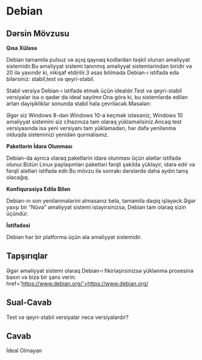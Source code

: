﻿# Debian

## Dərsin Mövzusu

<b>Qısa Xülasə</b>

Debian tamamilə pulsuz və açıq qaynaq kodlardan təşkil olunan əməliyyat sistemidir.Bu əməliyyat sistemi tanınmış əməliyyat sistemlərindən biridir və 20 ilə yaxındır ki, inkişaf etdirilir.3 əsas bölmədə Debian-ı istifadə edə bilərsiniz: stabil,test və qeyri-stabil.

Stabil versiya Debian-ı istifadə etmək üçün idealdır.Test və qeyri-stabil versiyalar isə o qədər də ideal sayılmır.Ona görə ki, bu sistemlərdə edilən artan dəyişikliklər sonunda stabil hala çevriləcək.Məsələn:

Əgər siz Windows 8-dən Windows 10-a keçmək istəsəniz, Windows 10 əməliyyat sistemini siz cihazınıza tam olaraq yükləməlisiniz.Ancaq test versiyasında isə yeni versiyanı tam yükləmədən, hər dəfə yenilənmə olduqda sisteminizi yenidən qurmalısınız.

<b>Paketlərin İdarə Olunması</b>

Debian-da ayrıca olaraq paketlərin idarə olunması üçün alətlər istifadə olunur.Bütün Linux paylaşımları paketləri fərqli şəkildə yükləyir, idarə edir və fərqli alətləri istifadə edir.Bu mövzu ilə sonrakı dərslərdə daha aydın tanış olacağıq.

<b>Konfiqurasiya Edilə Bilən</b>

Debian-ın son yenilənmələrini almasanız belə, tamamilə dəqiq işləyəck.Əgər yaxşı bir “Nüvə” əməliyyat sistemi istəyirsinizsə, Debian tam olaraq sizin üçündür.

<b>İstifadəsi</b>

Debian hər bir platforma üçün əla əməliyyat sistemidir.

## Tapşırıqlar

Əgər əməliyyat sistemi olaraq Debian-ı fikirləşirsinizsə yüklənmə prosesinə baxın və bizə bir şans verin: <a>href='https://www.debian.org/'>https://www.debian.org/</a>

## Sual-Cavab

Test və qeyri-stabil versiyalar necə versiyalardır?

## Cavab

İdeal Olmayan
